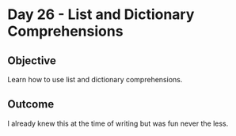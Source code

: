 # Day 26 - List and Dictionary Comprehensions

## Objective
Learn how to use list and dictionary comprehensions.

## Outcome

I already knew this at the time of writing but was fun never the less.